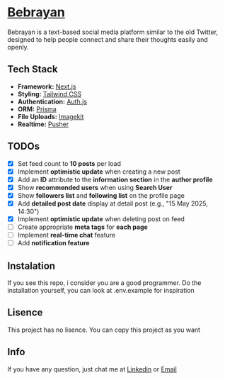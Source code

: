 # [Bebrayan](https://bebrayan.vercel.app/)

Bebrayan is a text-based social media platform similar to the old Twitter, designed to help people connect and share their thoughts easily and openly.

## Tech Stack

- **Framework:** [Next.js](https://nextjs.org)
- **Styling:** [Tailwind CSS](https://tailwindcss.com)
- **Authentication:** [Auth.js](https://authjs.dev)
- **ORM:** [Prisma](https://www.prisma.io)
- **File Uploads:** [Imagekit](https://imagekit.io)
- **Realtime:** [Pusher](https://pusher.com)

## TODOs

- [x] Set feed count to **10 posts** per load
- [x] Implement **optimistic update** when creating a new post
- [x] Add an **ID** attribute to the **information section** in the **author profile**
- [x] Show **recommended users** when using **Search User**
- [x] Show **followers list** and **following list** on the profile page
- [x] Add **detailed post date** display at detail post (e.g., "15 May 2025, 14:30")
- [x] Implement **optimistic update** when deleting post on feed
- [ ] Create appropriate **meta tags** for **each page**
- [ ] Implement **real-time chat** feature
- [ ] Add **notification feature**

## Instalation

If you see this repo, i consider you are a good programmer. Do the installation yourself, you can look at .env.example for inspiration

## Lisence

This project has no lisence. You can copy this project as you want

## Info

If you have any question, just chat me at [Linkedin](https://www.linkedin.com/in/arfad-muzali-91a16a2a7/) or [Email](mailto:arfadmuzali258@gmail.com)
